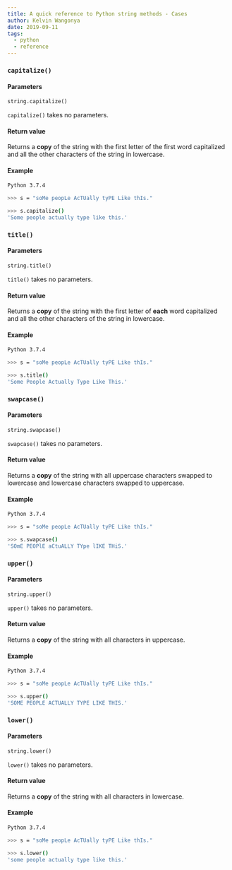 ```yaml
---
title: A quick reference to Python string methods - Cases
author: Kelvin Wangonya
date: 2019-09-11
tags:
  - python
  - reference
---
```


### `capitalize()`

#### Parameters

```python
string.capitalize()
```

`capitalize()` takes no parameters.

#### Return value

Returns a **copy** of the string with the first letter of the first word capitalized and all the other characters of the
string in lowercase.

<!--more-->

#### Example

```bash
Python 3.7.4

>>> s = "soMe peopLe AcTUally tyPE Like thIs."

>>> s.capitalize()
'Some people actually type like this.'
```

### `title()`

#### Parameters

```python
string.title()
```

`title()` takes no parameters.

#### Return value

Returns a **copy** of the string with the first letter of **each** word capitalized and all the other characters of the
string in lowercase.

#### Example

```bash
Python 3.7.4

>>> s = "soMe peopLe AcTUally tyPE Like thIs."

>>> s.title()
'Some People Actually Type Like This.'
```

### `swapcase()`

#### Parameters

```python
string.swapcase()
```

`swapcase()` takes no parameters.

#### Return value

Returns a **copy** of the string with all uppercase characters swapped to lowercase and lowercase
characters swapped to uppercase.

#### Example

```bash
Python 3.7.4

>>> s = "soMe peopLe AcTUally tyPE Like thIs."

>>> s.swapcase()
'SOmE PEOPlE aCtuALLY TYpe lIKE THiS.'
```

### `upper()`

#### Parameters

```python
string.upper()
```

`upper()` takes no parameters.

#### Return value

Returns a **copy** of the string with all characters in uppercase.

#### Example

```bash
Python 3.7.4

>>> s = "soMe peopLe AcTUally tyPE Like thIs."

>>> s.upper()
'SOME PEOPLE ACTUALLY TYPE LIKE THIS.'
```

### `lower()`

#### Parameters

```python
string.lower()
```

`lower()` takes no parameters.

#### Return value

Returns a **copy** of the string with all characters in lowercase.

#### Example

```bash
Python 3.7.4

>>> s = "soMe peopLe AcTUally tyPE Like thIs."

>>> s.lower()
'some people actually type like this.'
```
